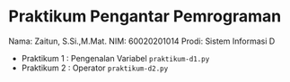 # Praktikum Pengantar Pemrograman
Nama: Zaitun, S.Si.,M.Mat.
NIM: 60020201014
Prodi: Sistem Informasi D

* Praktikum 1 : Pengenalan Variabel
  `praktikum-d1.py`
* Praktikum 2 : Operator
  `praktikum-d2.py`
